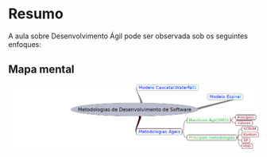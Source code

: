 # Resumo

A aula sobre Desenvolvimento Ágil pode ser observada sob os seguintes enfoques:

## Mapa mental

![Mapa mental da aula](../../../../../images/TIC_em_trilhas/SCRUM1.png)